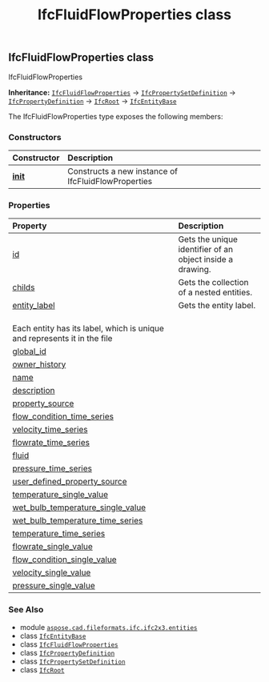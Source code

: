 ﻿---
title: IfcFluidFlowProperties class
second_title: Aspose.CAD for Python via .NET API References
description: 
type: docs
weight: 2560
url: /python-net/aspose.cad.fileformats.ifc.ifc2x3.entities/ifcfluidflowproperties/
is_root: false
---

## IfcFluidFlowProperties class

IfcFluidFlowProperties



**Inheritance:** [`IfcFluidFlowProperties`](/cad/python-net/aspose.cad.fileformats.ifc.ifc2x3.entities/ifcfluidflowproperties) → 
[`IfcPropertySetDefinition`](/cad/python-net/aspose.cad.fileformats.ifc.ifc2x3.entities/ifcpropertysetdefinition) → 
[`IfcPropertyDefinition`](/cad/python-net/aspose.cad.fileformats.ifc.ifc2x3.entities/ifcpropertydefinition) → 
[`IfcRoot`](/cad/python-net/aspose.cad.fileformats.ifc.ifc2x3.entities/ifcroot) → 
[`IfcEntityBase`](/cad/python-net/aspose.cad.fileformats.ifc/ifcentitybase)



The IfcFluidFlowProperties type exposes the following members:

### Constructors
| Constructor | Description |
| :- | :- |
| [__init__](/cad/python-net/aspose.cad.fileformats.ifc.ifc2x3.entities/ifcfluidflowproperties/__init__/#) | Constructs a new instance of IfcFluidFlowProperties |


### Properties
| Property | Description |
| :- | :- |
| [id](/cad/python-net/aspose.cad.fileformats.ifc.ifc2x3.entities/ifcfluidflowproperties/id) | Gets the unique identifier of an object inside a drawing. |
| [childs](/cad/python-net/aspose.cad.fileformats.ifc.ifc2x3.entities/ifcfluidflowproperties/childs) | Gets the collection of a nested entities. |
| [entity_label](/cad/python-net/aspose.cad.fileformats.ifc.ifc2x3.entities/ifcfluidflowproperties/entity_label) | Gets the entity label.<br/>Each entity has its label, which is unique and represents it in the file |
| [global_id](/cad/python-net/aspose.cad.fileformats.ifc.ifc2x3.entities/ifcfluidflowproperties/global_id) |  |
| [owner_history](/cad/python-net/aspose.cad.fileformats.ifc.ifc2x3.entities/ifcfluidflowproperties/owner_history) |  |
| [name](/cad/python-net/aspose.cad.fileformats.ifc.ifc2x3.entities/ifcfluidflowproperties/name) |  |
| [description](/cad/python-net/aspose.cad.fileformats.ifc.ifc2x3.entities/ifcfluidflowproperties/description) |  |
| [property_source](/cad/python-net/aspose.cad.fileformats.ifc.ifc2x3.entities/ifcfluidflowproperties/property_source) |  |
| [flow_condition_time_series](/cad/python-net/aspose.cad.fileformats.ifc.ifc2x3.entities/ifcfluidflowproperties/flow_condition_time_series) |  |
| [velocity_time_series](/cad/python-net/aspose.cad.fileformats.ifc.ifc2x3.entities/ifcfluidflowproperties/velocity_time_series) |  |
| [flowrate_time_series](/cad/python-net/aspose.cad.fileformats.ifc.ifc2x3.entities/ifcfluidflowproperties/flowrate_time_series) |  |
| [fluid](/cad/python-net/aspose.cad.fileformats.ifc.ifc2x3.entities/ifcfluidflowproperties/fluid) |  |
| [pressure_time_series](/cad/python-net/aspose.cad.fileformats.ifc.ifc2x3.entities/ifcfluidflowproperties/pressure_time_series) |  |
| [user_defined_property_source](/cad/python-net/aspose.cad.fileformats.ifc.ifc2x3.entities/ifcfluidflowproperties/user_defined_property_source) |  |
| [temperature_single_value](/cad/python-net/aspose.cad.fileformats.ifc.ifc2x3.entities/ifcfluidflowproperties/temperature_single_value) |  |
| [wet_bulb_temperature_single_value](/cad/python-net/aspose.cad.fileformats.ifc.ifc2x3.entities/ifcfluidflowproperties/wet_bulb_temperature_single_value) |  |
| [wet_bulb_temperature_time_series](/cad/python-net/aspose.cad.fileformats.ifc.ifc2x3.entities/ifcfluidflowproperties/wet_bulb_temperature_time_series) |  |
| [temperature_time_series](/cad/python-net/aspose.cad.fileformats.ifc.ifc2x3.entities/ifcfluidflowproperties/temperature_time_series) |  |
| [flowrate_single_value](/cad/python-net/aspose.cad.fileformats.ifc.ifc2x3.entities/ifcfluidflowproperties/flowrate_single_value) |  |
| [flow_condition_single_value](/cad/python-net/aspose.cad.fileformats.ifc.ifc2x3.entities/ifcfluidflowproperties/flow_condition_single_value) |  |
| [velocity_single_value](/cad/python-net/aspose.cad.fileformats.ifc.ifc2x3.entities/ifcfluidflowproperties/velocity_single_value) |  |
| [pressure_single_value](/cad/python-net/aspose.cad.fileformats.ifc.ifc2x3.entities/ifcfluidflowproperties/pressure_single_value) |  |



### See Also
* module [`aspose.cad.fileformats.ifc.ifc2x3.entities`](..)
* class [`IfcEntityBase`](/cad/python-net/aspose.cad.fileformats.ifc/ifcentitybase)
* class [`IfcFluidFlowProperties`](/cad/python-net/aspose.cad.fileformats.ifc.ifc2x3.entities/ifcfluidflowproperties)
* class [`IfcPropertyDefinition`](/cad/python-net/aspose.cad.fileformats.ifc.ifc2x3.entities/ifcpropertydefinition)
* class [`IfcPropertySetDefinition`](/cad/python-net/aspose.cad.fileformats.ifc.ifc2x3.entities/ifcpropertysetdefinition)
* class [`IfcRoot`](/cad/python-net/aspose.cad.fileformats.ifc.ifc2x3.entities/ifcroot)
